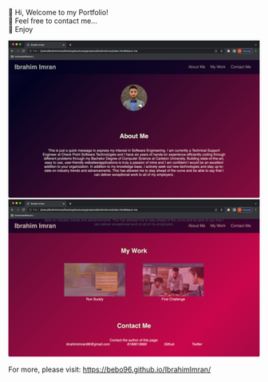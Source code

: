 👋 Hi, Welcome to my Portfolio!  
👀 Feel free to contact me...  
🌱 Enjoy  

![alt text](./assets/images/app-shot-1.png)
![alt text](./assets/images/app-shot-2.png)

For more, please visit: https://bebo96.github.io/IbrahimImran/